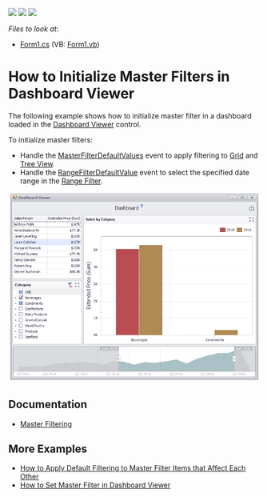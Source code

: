 <!-- default badges list -->
![](https://img.shields.io/endpoint?url=https://codecentral.devexpress.com/api/v1/VersionRange/128580690/18.2.3%2B)
[![](https://img.shields.io/badge/Open_in_DevExpress_Support_Center-FF7200?style=flat-square&logo=DevExpress&logoColor=white)](https://supportcenter.devexpress.com/ticket/details/T329583)
[![](https://img.shields.io/badge/📖_How_to_use_DevExpress_Examples-e9f6fc?style=flat-square)](https://docs.devexpress.com/GeneralInformation/403183)
<!-- default badges end -->
<!-- default file list -->
*Files to look at*:

* [Form1.cs](./CS/Dashboard_MFDefaultValues/Form1.cs) (VB: [Form1.vb](./VB/Dashboard_MFDefaultValues/Form1.vb))
<!-- default file list end -->
# How to Initialize Master Filters in Dashboard Viewer


The following example shows how to initialize master filter in a dashboard loaded in the [Dashboard Viewer](https://documentation.devexpress.com/#Dashboard/clsDevExpressDashboardWinDashboardViewertopic) control. 

To initialize master filters:

* Handle the [MasterFilterDefaultValues](https://documentation.devexpress.com/#Dashboard/DevExpressDashboardWinDashboardViewer_MasterFilterDefaultValuestopic) event to apply filtering to [Grid](https://documentation.devexpress.com/#Dashboard/CustomDocument15150) and [Tree View](https://documentation.devexpress.com/#Dashboard/CustomDocument17659).
* Handle the [RangeFilterDefaultValue](https://documentation.devexpress.com/#Dashboard/DevExpressDashboardWinDashboardViewer_RangeFilterDefaultValuetopic)</a> event to select the specified date range in the [Range Filter](https://documentation.devexpress.com/#Dashboard/CustomDocument15265).

![](https://github.com/DevExpress-Examples/how-to-apply-default-filtering-to-master-filters-in-dashboardviewer-t329583/blob/18.2.3%2B/images/screenshot.png)

## Documentation

- [Master Filtering](https://docs.devexpress.com/Dashboard/116912)

## More Examples
- [How to Apply Default Filtering to Master Filter Items that Affect Each Other](https://github.com/DevExpress-Examples/win-viewer-how-to-apply-default-filtering-to-master-filter-items-that-affect-each-other-t474844)
- [How to Set Master Filter in Dashboard Viewer](https://github.com/DevExpress-Examples/how-to-apply-master-filtering-in-dashboardviewer-e5097)
